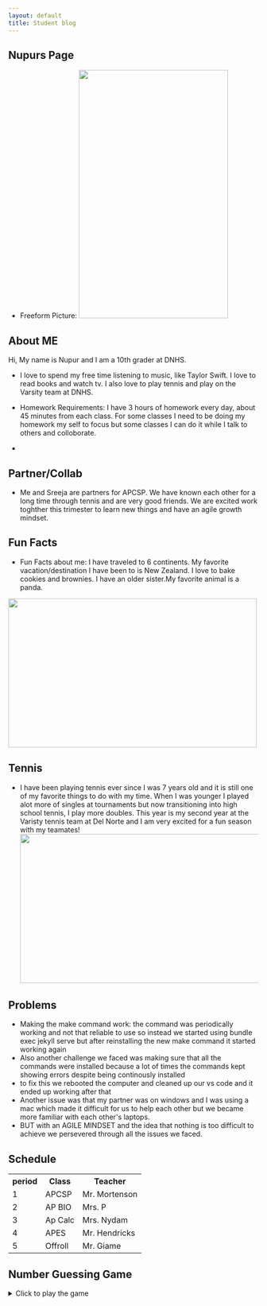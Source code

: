 ```yaml
---
layout: default
title: Student blog
---
```



## Nupurs Page 

- Freeform Picture: 
<img src="https://github.com/nighthawkcoders/student/assets/128272483/e7aed228-6b0e-4efd-bc62-c246a98a8ae8"
width="300"
height="500"
/>

## About ME
Hi, My name is Nupur and I am a 10th grader at DNHS.

-  I love to spend my free time listening to music, like Taylor Swift. I love to read books and watch tv. I also love to play tennis and play on the Varsity team at DNHS.

- Homework Requirements: I have 3 hours of homework every day, about 45 minutes from each class. For some classes I need to be doing my homework my self to focus but some classes I can do it while I talk to others and colloborate. 
- 
## Partner/Collab
- Me and Sreeja are partners for APCSP. We have known each other for a long time through tennis and are very good friends. We are excited work toghther this trimester to learn new things and have an agile growth mindset.

## Fun Facts
 - Fun Facts about me: I have traveled to 6 continents. My favorite vacation/destination I have been to is New Zealand. I love to bake cookies and brownies. I have an older sister.My favorite animal is a panda.
 
 <img src="https://github.com/nighthawkcoders/student/assets/128272483/55ecbe78-ea81-47fc-b658-ecb4180229e5"
 width="500" height="300"
 />


## Tennis
- I have been playing tennis ever since I was 7 years old and it is still one of my favorite things to do with my time. When I was younger I played alot more of singles at tournaments but now transitioning into high school tennis, I play more doubles. This year is my second year at the Varisty tennis team at Del Norte and I am very excited for a fun season with my teamates!
<img src="https://github.com/nighthawkcoders/student/assets/128272483/fa738dec-c102-48ee-aacb-98b41408d4cc"
 width="500" height="300"
 />

## Problems

- Making the make command work: the command was periodically working and not that reliable to use so instead we started using bundle exec jekyll serve but after reinstalling the new make command it started working again
- Also another challenge we faced was making sure that all the commands were installed because a lot of times the commands kept showing errors despite being continously installed 
- to fix this we rebooted the computer and cleaned up our vs code and it ended up working after that
- Another issue was that my partner was on windows and I was using a mac which made it difficult for us to help each other but we became more familiar with each other's laptops.
- BUT with an AGILE MINDSET and the idea that nothing is too difficult to achieve we persevered through all the issues we faced. 



## Schedule
<html>
<table>
  <tr>
    <th>period</th>
    <th>Class</th>
    <th>Teacher</th>
  </tr>
  <tr>
    <td>1</td>
    <td>APCSP</td>
    <td>Mr. Mortenson</td>
  </tr>
  <tr>
    <td>2</td>
    <td>AP BIO</td>
    <td>Mrs. P</td>
  </tr>
  <tr>
    <td>3</td>
    <td>Ap Calc</td>
    <td>Mrs. Nydam</td>
  </tr>
  <tr>
    <td>4</td>
    <td>APES</td>
    <td>Mr. Hendricks</td>
  </tr>
  <tr>
    <td>5</td>
    <td>Offroll</td>
    <td>Mr. Giame</td>
  </tr>
</table>
<html>






## Number Guessing Game
<details>
<summary>Click to play the game</summary>

<div id="game-container">
  <p>Welcome to the Number Guessing Game!</p>
  <p>Try to guess the secret number between 1 and 100.</p>
  <input type="number" id="guessInput" placeholder="Enter your guess">
  <button onclick="checkGuess()">Submit Guess</button>
  <p id="result"></p>
</div>

## Challenges We Faced:
- Making the make command work: the command was periodically working and not that reliable to use so instead we started using bundle exec jekyll serve but after reinstalling the new make command it started working again
- Also another challenge we faced was making sure that all the commands were installed because a lot of times the commands kept showing errors despite being continously installed 
- to fix this we rebooted the computer and cleaned up our vs code and it ended up working after that
- Another issue was that my partner was on windows and I was using a mac which made it difficult for us to help each other but we became more familiar with each other's laptops.
- BUT with an AGILE MINDSET and the idea that nothing is too difficult to achieve we persevered through all the issues we faced. 




I'm thrilled to stand before you today to introduce a revolutionary tool that has the power to change the way we think about our impact on the environment. It's called the Carbon Footprint Finder Score App.

[Slide 1: Title - Carbon Footprint Finder Score App]

Student Speaker: Before I delve into the app, let's address a pressing concern - Climate Change. You might ask, "Why is Climate Change such an important issue?" Well, that's exactly where our journey begins.

[Slide 2: Importance of Climate Change]

Student Speaker: Climate Change is the defining challenge of our time. It's not just about melting ice caps or extreme weather events; it's about the very future of our planet. Here's why it's so important:

Environmental Impact: Climate change leads to rising sea levels, biodiversity loss, and increased natural disasters. It's a direct threat to the beauty and diversity of our world.

Economic Consequences: It affects economies globally, impacting agriculture, water resources, and infrastructure. The cost of inaction is enormous.

Health Implications: Climate change has adverse effects on public health. Heatwaves, changing disease patterns, and air pollution are just a few examples.

Social Justice: It exacerbates inequalities, affecting vulnerable communities disproportionately. Climate change is not just an environmental issue; it's a social justice issue.

Global Responsibility: It's a global problem. Our actions today affect people in distant corners of the world, and likewise, their actions affect us.

[Slide 3: Carbon Footprint Finder Score App]

Student Speaker: Now, let me introduce you to a tool that empowers individuals to combat climate change on a personal level - the Carbon Footprint Finder Score App.

[Slide 4: App Features]

Student Speaker: This app is designed to help you measure your personal carbon footprint, which is the total amount of greenhouse gases you produce. It does so by tracking various aspects of your life, such as your transportation choices, energy consumption, and dietary habits. Let me highlight some of the key features:

Easy-to-Use Interface: The app is user-friendly and intuitive, making it accessible for all.

Personalized Recommendations: Based on your data, the app provides tailored suggestions to reduce your carbon footprint.

Progress Tracking: You can see how your choices impact your carbon footprint over time, fostering a sense of responsibility.

Education: The app provides educational content, ensuring users understand the environmental consequences of their actions.

[Slide 5: How the App Fights Climate Change]

Student Speaker: But you might be wondering, "How does this app really help combat climate change?"

[Slide 6: Mitigation and Awareness]

Student Speaker: The Carbon Footprint Finder Score App addresses the climate crisis in several ways:

Personal Action: By monitoring and reducing your carbon footprint, you directly contribute to reducing greenhouse gas emissions.

Collective Impact: When more people use the app, we collectively reduce emissions on a significant scale.

Awareness: It fosters awareness about climate change and the role of individual actions, promoting a culture of sustainability.

[Slide 7: Conclusion]

Student Speaker: In conclusion, climate change is a critical issue with far-reaching implications. However, we have the power to make a difference. The Carbon Footprint Finder Score App is your tool to take action, reduce your environmental impact, and join the global movement to combat climate change.

[Slide 8: Call to Action]

Student Speaker: I invite you all to download the app, join the fight against climate change, and become a part of the solution. Together, we can build a more sustainable and resilient future for ourselves and generations to come.

[Closing]

Student Speaker: Thank you for your attention, and let's take this opportunity to be the change we want to see in the world. Together, we can make a difference!